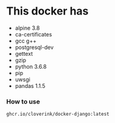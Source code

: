 # This docker has
- alpine 3.8
- ca-certificates
- gcc g++
- postgresql-dev
- gettext
- gzip
- python 3.6.8
- pip
- uwsgi
- pandas 1.1.5


### How to use

```
ghcr.io/cloverink/docker-django:latest
```
